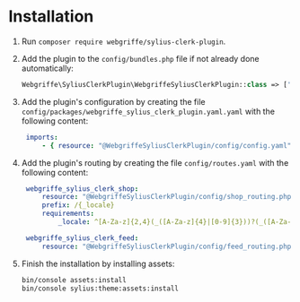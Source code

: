 # Installation

1. Run `composer require webgriffe/sylius-clerk-plugin`.

2. Add the plugin to the `config/bundles.php` file if not already done automatically:

   ```php
   Webgriffe\SyliusClerkPlugin\WebgriffeSyliusClerkPlugin::class => ['all' => true],
   ```

3. Add the plugin's configuration by creating the file `config/packages/webgriffe_sylius_clerk_plugin.yaml.yaml` with the following content:

   ```yaml
    imports:
        - { resource: "@WebgriffeSyliusClerkPlugin/config/config.yaml" }
   ```

4. Add the plugin's routing by creating the file `config/routes.yaml` with the following content:

   ```yaml
    webgriffe_sylius_clerk_shop:
        resource: "@WebgriffeSyliusClerkPlugin/config/shop_routing.php"
        prefix: /{_locale}
        requirements:
            _locale: ^[A-Za-z]{2,4}(_([A-Za-z]{4}|[0-9]{3}))?(_([A-Za-z]{2}|[0-9]{3}))?$

    webgriffe_sylius_clerk_feed:
        resource: "@WebgriffeSyliusClerkPlugin/config/feed_routing.php"
   ```

5. Finish the installation by installing assets:

   ```bash
   bin/console assets:install
   bin/console sylius:theme:assets:install
   ```
